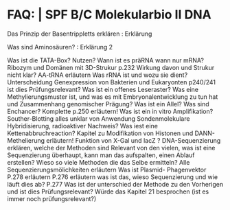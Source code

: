 # FAQ: | SPF B/C Molekularbio II DNA

Das Prinzip der Basentrippletts erklären
: Erklärung

Was sind Aminosäuren?
: Erklärung 2

Was ist die TATA-Box? Nutzen?
Wann ist es präRNA wann nur mRNA?
Ribozym und Domänen mit 3D-Strukur p.232 Wirkung davon und Strukur nicht klar?
AA-tRNA erläutern
Was rRNA ist und wozu sie dient?
Unterscheidung Genexpression von Bakterien und Eukaryonten p240/241 ist dies Prüfungsrelevant?
Was ist ein offenes Leseraster?
Was eine Methylierungsmuster ist, und was es mit Embryonalentwicklung zu tun hat und Zusammenhang genomischer Prägung?
Was ist ein Allel?
Was sind Enchancer?
Komplette p.250 erläutern!
Was ist ein in vitro Amplifikation?
Souther-Blotting alles unklar von Anwendung Sondenmolekulare Hybridisierung, radioaktiver Nachweis?
Was iest eine Kettenabbruchreaction?
Kapitel zu Modifikation von Histonen und DANN-Methelierung erläutern!
Funktion von X-Gal und lacZ ?
DNA-Sequenzierung erklären, welche der Methoden sind Relevant von den vielen, was ist eine Sequenzierung überhaupt, kann man das aufspalten, einen Ablauf erstellen? Wieso so viele Methoden die das Selbe ermitteln?
Alle Sequenzierungsmölichkeiten erläutern
Was ist Plasmid- Phagenvektor
P.278 erläutern
P.276 erläutern was ist das, wieso Sequenzierung und wie läuft dies ab?
P.277 Was ist der unterschied der Methode zu den Vorherigen und ist dies Prüfungsrelevant?
Würde das Kapitel 21 besprochen (ist es immer noch prüfungsrelevant?)